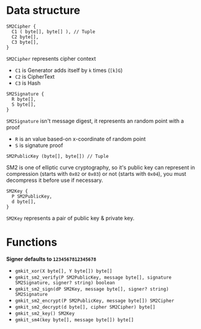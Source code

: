 # Data structure

```
SM2Cipher {
  C1 ( byte[], byte[] ), // Tuple
  C2 byte[],
  C3 byte[],
}
```

`SM2Cipher` represents cipher context

- `C1` is Generator adds itself by `k` times (`[k]G`)
- `C2` is CipherText
- `C3` is Hash

```
SM2Signature {
  R byte[],
  S byte[],
}
```

`SM2Signature` isn't message digest, it represents an random point with a proof

- `R` is an value based-on x-coordinate of random point
- `S` is signature proof

```
SM2PublicKey (byte[], byte[]) // Tuple
```

SM2 is one of elliptic curve cryptography, so it's public key can represent in compression (starts with `0x02` or `0x03`) or not (starts with `0x04`), you must decompress it before use if necessary.

```
SM2Key {
  P SM2PublicKey,
  d byte[],
}
```

`SM2Key` represents a pair of public key & private key.

# Functions

__Signer defaults to `1234567812345678`__

- `gmkit_xor(X byte[], Y byte[]) byte[]`
- `gmkit_sm2_verify(P SM2PublicKey, message byte[], signature SM2Signature, signer? string) boolean`
- `gmkit_sm2_sign(dP SM2Key, message byte[], signer? string) SM2Signature`
- `gmkit_sm2_encrypt(P SM2PublicKey, message byte[]) SM2Cipher`
- `gmkit_sm2_decrypt(d byte[], cipher SM2Cipher) byte[]`
- `gmkit_sm2_key() SM2Key` 
- `gmkit_sm4(key byte[], message byte[]) byte[]` 


